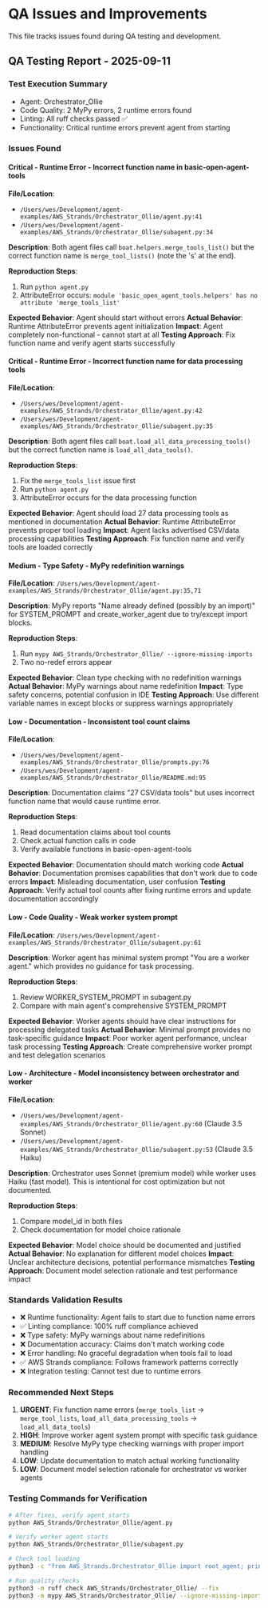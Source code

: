 # QA Issues and Improvements

This file tracks issues found during QA testing and development.

## QA Testing Report - 2025-09-11

### Test Execution Summary
- Agent: Orchestrator_Ollie
- Code Quality: 2 MyPy errors, 2 runtime errors found
- Linting: All ruff checks passed ✅
- Functionality: Critical runtime errors prevent agent from starting

### Issues Found

#### Critical - Runtime Error - Incorrect function name in basic-open-agent-tools
**File/Location**: 
- `/Users/wes/Development/agent-examples/AWS_Strands/Orchestrator_Ollie/agent.py:41`
- `/Users/wes/Development/agent-examples/AWS_Strands/Orchestrator_Ollie/subagent.py:34`

**Description**: Both agent files call `boat.helpers.merge_tools_list()` but the correct function name is `merge_tool_lists()` (note the 's' at the end).

**Reproduction Steps**: 
1. Run `python agent.py` 
2. AttributeError occurs: `module 'basic_open_agent_tools.helpers' has no attribute 'merge_tools_list'`

**Expected Behavior**: Agent should start without errors
**Actual Behavior**: Runtime AttributeError prevents agent initialization
**Impact**: Agent completely non-functional - cannot start at all
**Testing Approach**: Fix function name and verify agent starts successfully

#### Critical - Runtime Error - Incorrect function name for data processing tools
**File/Location**: 
- `/Users/wes/Development/agent-examples/AWS_Strands/Orchestrator_Ollie/agent.py:42`
- `/Users/wes/Development/agent-examples/AWS_Strands/Orchestrator_Ollie/subagent.py:35`

**Description**: Both agent files call `boat.load_all_data_processing_tools()` but the correct function name is `load_all_data_tools()`.

**Reproduction Steps**: 
1. Fix the `merge_tools_list` issue first
2. Run `python agent.py`
3. AttributeError occurs for the data processing function

**Expected Behavior**: Agent should load 27 data processing tools as mentioned in documentation
**Actual Behavior**: Runtime AttributeError prevents proper tool loading
**Impact**: Agent lacks advertised CSV/data processing capabilities
**Testing Approach**: Fix function name and verify tools are loaded correctly

#### Medium - Type Safety - MyPy redefinition warnings
**File/Location**: `/Users/wes/Development/agent-examples/AWS_Strands/Orchestrator_Ollie/agent.py:35,71`

**Description**: MyPy reports "Name already defined (possibly by an import)" for SYSTEM_PROMPT and create_worker_agent due to try/except import blocks.

**Reproduction Steps**: 
1. Run `mypy AWS_Strands/Orchestrator_Ollie/ --ignore-missing-imports`
2. Two no-redef errors appear

**Expected Behavior**: Clean type checking with no redefinition warnings
**Actual Behavior**: MyPy warnings about name redefinition
**Impact**: Type safety concerns, potential confusion in IDE
**Testing Approach**: Use different variable names in except blocks or suppress warnings appropriately

#### Low - Documentation - Inconsistent tool count claims
**File/Location**: 
- `/Users/wes/Development/agent-examples/AWS_Strands/Orchestrator_Ollie/prompts.py:76`
- `/Users/wes/Development/agent-examples/AWS_Strands/Orchestrator_Ollie/README.md:95`

**Description**: Documentation claims "27 CSV/data tools" but uses incorrect function name that would cause runtime error.

**Reproduction Steps**: 
1. Read documentation claims about tool counts
2. Check actual function calls in code
3. Verify available functions in basic-open-agent-tools

**Expected Behavior**: Documentation should match working code
**Actual Behavior**: Documentation promises capabilities that don't work due to code errors
**Impact**: Misleading documentation, user confusion
**Testing Approach**: Verify actual tool counts after fixing runtime errors and update documentation accordingly

#### Low - Code Quality - Weak worker system prompt
**File/Location**: `/Users/wes/Development/agent-examples/AWS_Strands/Orchestrator_Ollie/subagent.py:61`

**Description**: Worker agent has minimal system prompt "You are a worker agent." which provides no guidance for task processing.

**Reproduction Steps**: 
1. Review WORKER_SYSTEM_PROMPT in subagent.py
2. Compare with main agent's comprehensive SYSTEM_PROMPT

**Expected Behavior**: Worker agents should have clear instructions for processing delegated tasks
**Actual Behavior**: Minimal prompt provides no task-specific guidance
**Impact**: Poor worker agent performance, unclear task processing
**Testing Approach**: Create comprehensive worker prompt and test delegation scenarios

#### Low - Architecture - Model inconsistency between orchestrator and worker
**File/Location**: 
- `/Users/wes/Development/agent-examples/AWS_Strands/Orchestrator_Ollie/agent.py:60` (Claude 3.5 Sonnet)
- `/Users/wes/Development/agent-examples/AWS_Strands/Orchestrator_Ollie/subagent.py:53` (Claude 3.5 Haiku)

**Description**: Orchestrator uses Sonnet (premium model) while worker uses Haiku (fast model). This is intentional for cost optimization but not documented.

**Reproduction Steps**: 
1. Compare model_id in both files
2. Check documentation for model choice rationale

**Expected Behavior**: Model choice should be documented and justified
**Actual Behavior**: No explanation for different model choices
**Impact**: Unclear architecture decisions, potential performance mismatches
**Testing Approach**: Document model selection rationale and test performance impact

### Standards Validation Results
- ❌ Runtime functionality: Agent fails to start due to function name errors
- ✅ Linting compliance: 100% ruff compliance achieved
- ❌ Type safety: MyPy warnings about name redefinitions
- ❌ Documentation accuracy: Claims don't match working code
- ❌ Error handling: No graceful degradation when tools fail to load
- ✅ AWS Strands compliance: Follows framework patterns correctly
- ❌ Integration testing: Cannot test due to runtime errors

### Recommended Next Steps
1. **URGENT**: Fix function name errors (`merge_tools_list` → `merge_tool_lists`, `load_all_data_processing_tools` → `load_all_data_tools`)
2. **HIGH**: Improve worker agent system prompt with specific task guidance
3. **MEDIUM**: Resolve MyPy type checking warnings with proper import handling
4. **LOW**: Update documentation to match actual working functionality
5. **LOW**: Document model selection rationale for orchestrator vs worker agents

### Testing Commands for Verification
```bash
# After fixes, verify agent starts
python AWS_Strands/Orchestrator_Ollie/agent.py

# Verify worker agent starts
python AWS_Strands/Orchestrator_Ollie/subagent.py

# Check tool loading
python3 -c "from AWS_Strands.Orchestrator_Ollie import root_agent; print(len(root_agent.tools))"

# Run quality checks
python3 -m ruff check AWS_Strands/Orchestrator_Ollie/ --fix
python3 -m mypy AWS_Strands/Orchestrator_Ollie/ --ignore-missing-imports
```